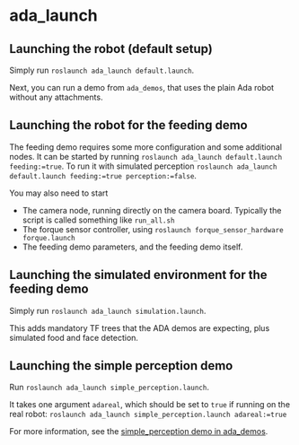# ada_launch

## Launching the robot (default setup)

Simply run `roslaunch ada_launch default.launch`.

Next, you can run a demo from `ada_demos`, that uses the plain Ada robot without any attachments.

## Launching the robot for the feeding demo

The feeding demo requires some more configuration and some additional nodes.
It can be started by running `roslaunch ada_launch default.launch feeding:=true`.
To run it with simulated perception `roslaunch ada_launch default.launch feeding:=true perception:=false`.

You may also need to start
- The camera node, running directly on the camera board. Typically the script is called something like `run_all.sh`
- The forque sensor controller, using `roslaunch forque_sensor_hardware forque.launch`
- The feeding demo parameters, and the feeding demo itself.

## Launching the simulated environment for the feeding demo

Simply run `roslaunch ada_launch simulation.launch`.

This adds mandatory TF trees that the ADA demos are expecting, plus simulated food and face detection.

## Launching the simple perception demo

Run `roslaunch ada_launch simple_perception.launch`.

It takes one argument `adareal`, which should be set to `true` if running on the real robot:
`roslaunch ada_launch simple_perception.launch adareal:=true`

For more information, see the [simple_perception demo in ada_demos](https://github.com/personalrobotics/ada_demos/tree/master/simple_perception).
